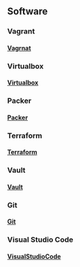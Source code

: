 ## Software 

### Vagrant 
#### [Vagrnat](https://developer.hashicorp.com/vagrant/downloads)

### Virtualbox
#### [Virtualbox](https://www.virtualbox.org/wiki/Downloads)

### Packer 
#### [Packer](https://developer.hashicorp.com/packer/downloads)

### Terraform
#### [Terraform](https://developer.hashicorp.com/terraform/downloads)

### Vault
#### [Vault](https://developer.hashicorp.com/vault/downloads)

### Git
#### [Git](https://git-scm.com/downloads)

### Visual Studio Code 
#### [VisualStudioCode](https://code.visualstudio.com/download)

